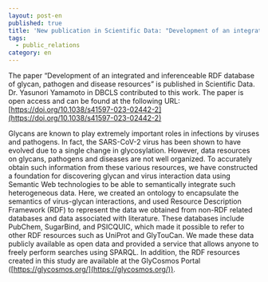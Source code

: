 ```yaml
---
layout: post-en
published: true
title: 'New publication in Scientific Data: "Development of an integrated and inferenceable RDF database of glycan, pathogen and disease resources"'
tags:
  - public_relations
category: en
---
```

The paper “Development of an integrated and inferenceable RDF database of glycan, pathogen and disease resources” is published in Scientific Data. Dr. Yasunori Yamamoto in DBCLS contributed to this work. The paper is open access and can be found at the following URL: [https://doi.org/10.1038/s41597-023-02442-2](https://doi.org/10.1038/s41597-023-02442-2)

Glycans are known to play extremely important roles in infections by viruses and pathogens. In fact, the SARS-CoV-2 virus has been shown to have evolved due to a single change in glycosylation. However, data resources on glycans, pathogens and diseases are not well organized. To accurately obtain such information from these various resources, we have constructed a foundation for discovering glycan and virus interaction data using Semantic Web technologies to be able to semantically integrate such heterogeneous data. Here, we created an ontology to encapsulate the semantics of virus-glycan interactions, and used Resource Description Framework (RDF) to represent the data we obtained from non-RDF related databases and data associated with literature. These databases include PubChem, SugarBind, and PSICQUIC, which made it possible to refer to other RDF resources such as UniProt and GlyTouCan. We made these data publicly available as open data and provided a service that allows anyone to freely perform searches using SPARQL. In addition, the RDF resources created in this study are available at the GlyCosmos Portal ([https://glycosmos.org/](https://glycosmos.org/)).
